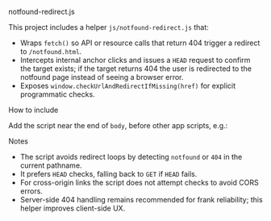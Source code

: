 notfound-redirect.js

This project includes a helper `js/notfound-redirect.js` that:

- Wraps `fetch()` so API or resource calls that return 404 trigger a redirect to `/notfound.html`.
- Intercepts internal anchor clicks and issues a `HEAD` request to confirm the target exists; if the target returns 404 the user is redirected to the notfound page instead of seeing a browser error.
- Exposes `window.checkUrlAndRedirectIfMissing(href)` for explicit programmatic checks.

How to include

Add the script near the end of `body`, before other app scripts, e.g.:

<script src="/js/notfound-redirect.js"></script>
<script src="/js/script.js"></script>

Notes

- The script avoids redirect loops by detecting `notfound` or `404` in the current pathname.
- It prefers `HEAD` checks, falling back to `GET` if `HEAD` fails.
- For cross-origin links the script does not attempt checks to avoid CORS errors.
- Server-side 404 handling remains recommended for frank reliability; this helper improves client-side UX.
